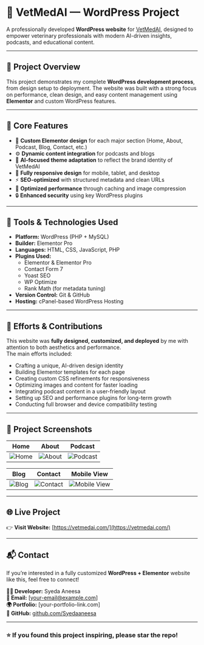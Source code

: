# 🐾 VetMedAI — WordPress Project

A professionally developed **WordPress website** for [VetMedAI](https://vetmedai.com/), designed to empower veterinary professionals with modern AI-driven insights, podcasts, and educational content.  

---

## 🚀 Project Overview

This project demonstrates my complete **WordPress development process**, from design setup to deployment. The website was built with a strong focus on performance, clean design, and easy content management using **Elementor** and custom WordPress features.

---

## 🧩 Core Features

- 🎨 **Custom Elementor design** for each major section (Home, About, Podcast, Blog, Contact, etc.)  
- ⚙️ **Dynamic content integration** for podcasts and blogs  
- 🧠 **AI-focused theme adaptation** to reflect the brand identity of VetMedAI  
- 📱 **Fully responsive design** for mobile, tablet, and desktop  
- ⚡ **SEO-optimized** with structured metadata and clean URLs  
- 🧰 **Optimized performance** through caching and image compression  
- 🔒 **Enhanced security** using key WordPress plugins  

---

## 🧱 Tools & Technologies Used

- **Platform:** WordPress (PHP + MySQL)
- **Builder:** Elementor Pro  
- **Languages:** HTML, CSS, JavaScript, PHP  
- **Plugins Used:**  
  - Elementor & Elementor Pro  
  - Contact Form 7  
  - Yoast SEO  
  - WP Optimize  
  - Rank Math (for metadata tuning)  
- **Version Control:** Git & GitHub  
- **Hosting:** cPanel-based WordPress Hosting  

---

## 💪 Efforts & Contributions

This website was **fully designed, customized, and deployed** by me with attention to both aesthetics and performance.  
The main efforts included:

- Crafting a unique, AI-driven design identity  
- Building Elementor templates for each page  
- Creating custom CSS refinements for responsiveness  
- Optimizing images and content for faster loading  
- Integrating podcast content in a user-friendly layout  
- Setting up SEO and performance plugins for long-term growth  
- Conducting full browser and device compatibility testing  

---

## 📸 Project Screenshots

| Home | About | Podcast |
|------|--------|----------|
| ![Home](https://github.com/Syedaaneesa/flarevet/blob/main/FlareVet-Veterinary-Podcast-for-Veterinary-Professionals-%E2%80%93-Veterinary-Podcast-for-Veterinary-Professionals-10-07-2025_08_25_PM.png) | ![About](https://github.com/Syedaaneesa/flarevet/blob/main/About--10-07-2025_08_27_PM.png) | ![Podcast](https://github.com/Syedaaneesa/flarevet/blob/main/Podcast--10-07-2025_08_28_PM.png) |

| Blog | Contact | Mobile View |
|------|----------|--------------|
| ![Blog](https://github.com/Syedaaneesa/flarevet/blob/main/Blog--10-07-2025_08_29_PM.png) | ![Contact](https://github.com/Syedaaneesa/flarevet/blob/main/Contact--10-07-2025_08_30_PM.png) | ![Mobile View](https://github.com/Syedaaneesa/flarevet/blob/main/Mobile--10-07-2025_08_31_PM.png) |

---

## 🌐 Live Project

👉 **Visit Website:** [https://vetmedai.com/](https://vetmedai.com/)

---

## 📬 Contact

If you’re interested in a fully customized **WordPress + Elementor** website like this, feel free to connect!

**👩‍💻 Developer:** Syeda Aneesa  
**📧 Email:** [your-email@example.com]  
**🌍 Portfolio:** [your-portfolio-link.com]  
**💼 GitHub:** [github.com/Syedaaneesa](https://github.com/Syedaaneesa)

---

### ⭐ If you found this project inspiring, please star the repo!
